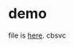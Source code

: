 # demo
file is [here](https://drive.google.com/drive/folders/1g9M1XhvkUQoHS_dt25_RjvTqEysphT5O).
cbsvc
